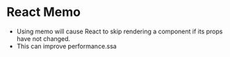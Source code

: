 
# React Memo

- Using memo will cause React to skip rendering a component if its props have not changed.
- This can improve performance.ssa

